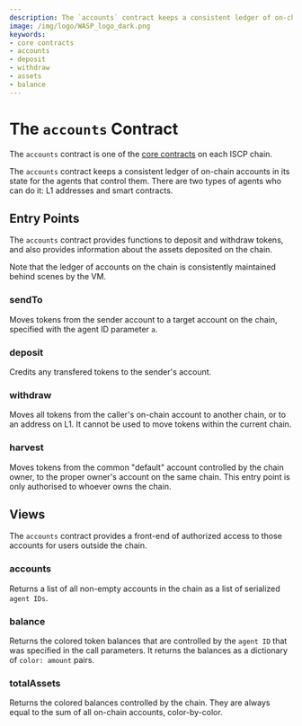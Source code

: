 ```yaml
---
description: The `accounts` contract keeps a consistent ledger of on-chain accounts in its state for the agents that control them. There are two types of agents who can do it, L1 addresses and smart contracts.
image: /img/logo/WASP_logo_dark.png
keywords:
- core contracts
- accounts
- deposit
- withdraw
- assets
- balance
--- 
```

# The `accounts` Contract

The `accounts` contract is one of the [core contracts](overview.md) on each ISCP
chain.

The `accounts` contract keeps a consistent ledger of on-chain accounts in its state for the agents that control them. There are two types of agents who can do it: L1 addresses and smart contracts.

## Entry Points

The `accounts` contract provides functions to deposit and withdraw tokens, and also provides information about the assets deposited on the chain.  

Note that the ledger of accounts on the chain is consistently maintained behind scenes by the VM.

### sendTo

Moves tokens from the sender account to a target account on the chain, specified with the agent ID parameter `a`.

### deposit

Credits any transfered tokens to the sender's account.

### withdraw

Moves all tokens from the caller's on-chain account to another chain, or to an address on L1. It cannot be used to move tokens within the current chain.

### harvest

Moves tokens from the common "default" account controlled by the chain owner, to the proper owner's account on the same chain. This entry point is only authorised to whoever owns the chain.

## Views

The `accounts` contract provides a front-end of authorized access to those accounts for users outside the chain.

### accounts

Returns a list of all non-empty accounts in the chain as a list of serialized `agent IDs`.

### balance

Returns the colored token balances that are controlled by the `agent ID` that was specified in the call parameters. It returns the balances as a dictionary of `color: amount` pairs.

### totalAssets

Returns the colored balances controlled by the chain. They are always equal to the sum of all on-chain accounts, color-by-color.
